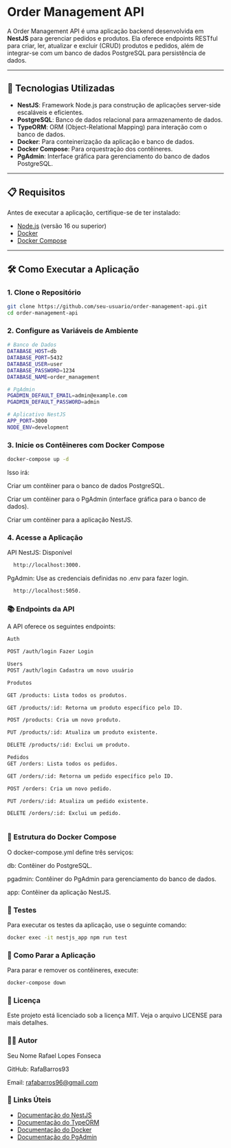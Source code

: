 # Order Management API

A Order Management API é uma aplicação backend desenvolvida em **NestJS** para gerenciar pedidos e produtos. Ela oferece endpoints RESTful para criar, ler, atualizar e excluir (CRUD) produtos e pedidos, além de integrar-se com um banco de dados PostgreSQL para persistência de dados.

---

## 🚀 Tecnologias Utilizadas

- **NestJS**: Framework Node.js para construção de aplicações server-side escaláveis e eficientes.
- **PostgreSQL**: Banco de dados relacional para armazenamento de dados.
- **TypeORM**: ORM (Object-Relational Mapping) para interação com o banco de dados.
- **Docker**: Para conteinerização da aplicação e banco de dados.
- **Docker Compose**: Para orquestração dos contêineres.
- **PgAdmin**: Interface gráfica para gerenciamento do banco de dados PostgreSQL.

---

## 📋 Requisitos

Antes de executar a aplicação, certifique-se de ter instalado:

- [Node.js](https://nodejs.org/) (versão 16 ou superior)
- [Docker](https://www.docker.com/)
- [Docker Compose](https://docs.docker.com/compose/)

---

## 🛠️ Como Executar a Aplicação

### 1. Clone o Repositório

```bash
git clone https://github.com/seu-usuario/order-management-api.git
cd order-management-api
```

### 2. Configure as Variáveis de Ambiente

```bash
# Banco de Dados
DATABASE_HOST=db
DATABASE_PORT=5432
DATABASE_USER=user
DATABASE_PASSWORD=1234
DATABASE_NAME=order_management

# PgAdmin
PGADMIN_DEFAULT_EMAIL=admin@example.com
PGADMIN_DEFAULT_PASSWORD=admin

# Aplicativo NestJS
APP_PORT=3000
NODE_ENV=development
```

### 3. Inicie os Contêineres com Docker Compose

```bash
docker-compose up -d
```

Isso irá:

Criar um contêiner para o banco de dados PostgreSQL.

Criar um contêiner para o PgAdmin (interface gráfica para o banco de dados).

Criar um contêiner para a aplicação NestJS.

### 4. Acesse a Aplicação

API NestJS: Disponível

```bash
  http://localhost:3000.
```

PgAdmin: Use as credenciais definidas no .env para fazer login.

```bash
  http://localhost:5050.
```

### 📚 Endpoints da API

A API oferece os seguintes endpoints:

```bash
Auth

POST /auth/login Fazer Login

Users
POST /auth/login Cadastra um novo usuário

Produtos

GET /products: Lista todos os produtos.

GET /products/:id: Retorna um produto específico pelo ID.

POST /products: Cria um novo produto.

PUT /products/:id: Atualiza um produto existente.

DELETE /products/:id: Exclui um produto.

Pedidos
GET /orders: Lista todos os pedidos.

GET /orders/:id: Retorna um pedido específico pelo ID.

POST /orders: Cria um novo pedido.

PUT /orders/:id: Atualiza um pedido existente.

DELETE /orders/:id: Exclui um pedido.



```

### 🐳 Estrutura do Docker Compose

O docker-compose.yml define três serviços:

db: Contêiner do PostgreSQL.

pgadmin: Contêiner do PgAdmin para gerenciamento do banco de dados.

app: Contêiner da aplicação NestJS.

### 🧪 Testes

Para executar os testes da aplicação, use o seguinte comando:

```bash
docker exec -it nestjs_app npm run test
```

### 🛑 Como Parar a Aplicação

Para parar e remover os contêineres, execute:

```bash
docker-compose down
```

### 📄 Licença

Este projeto está licenciado sob a licença MIT. Veja o arquivo LICENSE para mais detalhes.

### 🙋‍♂️ Autor

Seu Nome Rafael Lopes Fonseca

GitHub: RafaBarros93

Email: rafabarros96@gmail.com

### 🔗 Links Úteis

- [Documentação do NestJS](https://docs.nestjs.com/)
- [Documentação do TypeORM](https://typeorm.io/)
- [Documentação do Docker](https://docs.docker.com/)
- [Documentação do PgAdmin](https://www.pgadmin.org/docs/)
